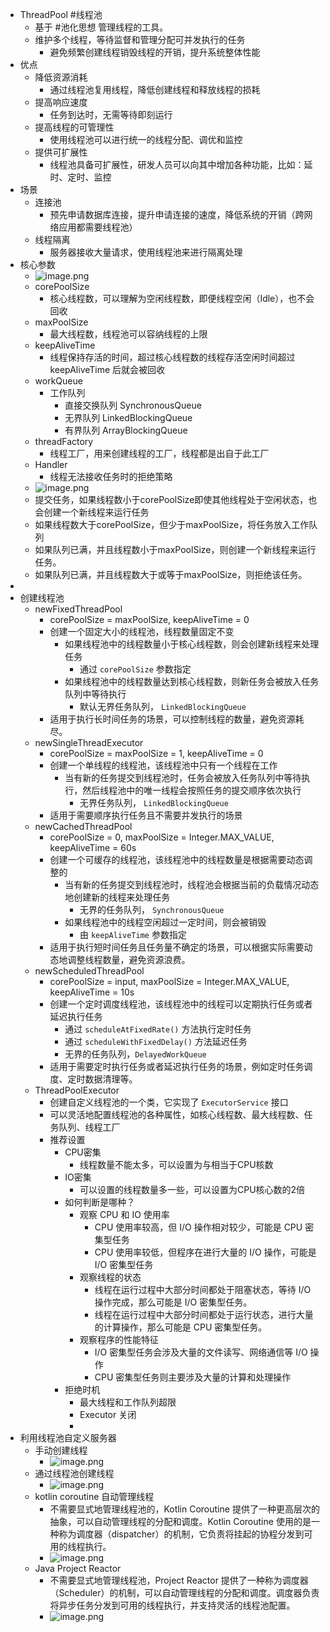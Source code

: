 - ThreadPool #线程池
	- 基于 #池化思想 管理线程的工具。
	- 维护多个线程，等待监督和管理分配可并发执行的任务
		- 避免频繁创建线程销毁线程的开销，提升系统整体性能
- 优点
	- 降低资源消耗
		- 通过线程池复用线程，降低创建线程和释放线程的损耗
	- 提高响应速度
		- 任务到达时，无需等待即刻运行
	- 提高线程的可管理性
		- 使用线程池可以进行统一的线程分配、调优和监控
	- 提供可扩展性
		- 线程池具备可扩展性，研发人员可以向其中增加各种功能，比如：延时、定时、监控
- 场景
	- 连接池
		- 预先申请数据库连接，提升申请连接的速度，降低系统的开销（跨网络应用都需要线程池）
	- 线程隔离
		- 服务器接收大量请求，使用线程池来进行隔离处理
- 核心参数
	- ![image.png](../assets/image_1711526270130_0.png)
	- corePoolSize
		- 核心线程数，可以理解为空闲线程数，即便线程空闲（Idle），也不会回收
	- maxPoolSize
		- 最大线程数，线程池可以容纳线程的上限
	- keepAliveTime
		- 线程保持存活的时间，超过核心线程数的线程存活空闲时间超过 keepAliveTime 后就会被回收
	- workQueue
		- 工作队列
			- 直接交换队列 SynchronousQueue
			- 无界队列 LinkedBlockingQueue
			- 有界队列 ArrayBlockingQueue
	- threadFactory
		- 线程工厂，用来创建线程的工厂，线程都是出自于此工厂
	- Handler
		- 线程无法接收任务时的拒绝策略
	- ![image.png](../assets/image_1711526640387_0.png)
	- 提交任务，如果线程数小于corePoolSize即使其他线程处于空闲状态，也会创建一个新线程来运行任务
	- 如果线程数大于corePoolSize，但少于maxPoolSize，将任务放入工作队列
	- 如果队列已满，并且线程数小于maxPoolSize，则创建一个新线程来运行任务。
	- 如果队列已满，并且线程数大于或等于maxPoolSize，则拒绝该任务。
-
- 创建线程池
	- newFixedThreadPool
		- corePoolSize = maxPoolSize, keepAliveTime = 0
		- 创建一个固定大小的线程池，线程数量固定不变
			- 如果线程池中的线程数量小于核心线程数，则会创建新线程来处理任务
				- 通过 `corePoolSize` 参数指定
			- 如果线程池中的线程数量达到核心线程数，则新任务会被放入任务队列中等待执行
				- 默认无界任务队列， `LinkedBlockingQueue`
		- 适用于执行长时间任务的场景，可以控制线程的数量，避免资源耗尽。
	- newSingleThreadExecutor
		- corePoolSize = maxPoolSize = 1, keepAliveTime = 0
		- 创建一个单线程的线程池，该线程池中只有一个线程在工作
			- 当有新的任务提交到线程池时，任务会被放入任务队列中等待执行，然后线程池中的唯一线程会按照任务的提交顺序依次执行
				- 无界任务队列， `LinkedBlockingQueue`
		- 适用于需要顺序执行任务且不需要并发执行的场景
	- newCachedThreadPool
		- corePoolSize = 0, maxPoolSize = Integer.MAX_VALUE, keepAliveTime = 60s
		- 创建一个可缓存的线程池，该线程池中的线程数量是根据需要动态调整的
			- 当有新的任务提交到线程池时，线程池会根据当前的负载情况动态地创建新的线程来处理任务
				- 无界的任务队列， `SynchronousQueue`
			- 如果线程池中的线程空闲超过一定时间，则会被销毁
				- 由 `keepAliveTime` 参数指定
		- 适用于执行短时间任务且任务量不确定的场景，可以根据实际需要动态地调整线程数量，避免资源浪费。
	- newScheduledThreadPool
		- corePoolSize = input, maxPoolSize = Integer.MAX_VALUE, keepAliveTime = 10s
		- 创建一个定时调度线程池，该线程池中的线程可以定期执行任务或者延迟执行任务
			- 通过 `scheduleAtFixedRate()` 方法执行定时任务
			- 通过 `scheduleWithFixedDelay()` 方法延迟任务
			- 无界的任务队列，`DelayedWorkQueue`
		- 适用于需要定时执行任务或者延迟执行任务的场景，例如定时任务调度、定时数据清理等。
	- ThreadPoolExecutor
		- 创建自定义线程池的一个类，它实现了 `ExecutorService` 接口
		- 可以灵活地配置线程池的各种属性，如核心线程数、最大线程数、任务队列、线程工厂
		- 推荐设置
			- CPU密集
				- 线程数量不能太多，可以设置为与相当于CPU核数
			- IO密集
				- 可以设置的线程数量多一些，可以设置为CPU核心数的2倍
			- 如何判断是哪种？
				- 观察 CPU 和 IO 使用率
					- CPU 使用率较高，但 I/O 操作相对较少，可能是 CPU 密集型任务
					- CPU 使用率较低，但程序在进行大量的 I/O 操作，可能是 I/O 密集型任务
				- 观察线程的状态
					- 线程在运行过程中大部分时间都处于阻塞状态，等待 I/O 操作完成，那么可能是 I/O 密集型任务。
					- 线程在运行过程中大部分时间都处于运行状态，进行大量的计算操作，那么可能是 CPU 密集型任务。
				- 观察程序的性能特征
					- I/O 密集型任务会涉及大量的文件读写、网络通信等 I/O 操作
					- CPU 密集型任务则主要涉及大量的计算和处理操作
			- 拒绝时机
				- 最大线程和工作队列超限
				- Executor 关闭
				-
- 利用线程池自定义服务器
	- 手动创建线程
		- ![image.png](../assets/image_1711593124357_0.png)
	- 通过线程池创建线程
		- ![image.png](../assets/image_1711593178752_0.png)
	- kotlin coroutine 自动管理线程
		- 不需要显式地管理线程池的，Kotlin Coroutine 提供了一种更高层次的抽象，可以自动管理线程的分配和调度。Kotlin Coroutine 使用的是一种称为调度器（dispatcher）的机制，它负责将挂起的协程分发到可用的线程执行。
		- ![image.png](../assets/image_1711593327248_0.png)
	- Java Project Reactor
		- 不需要显式地管理线程池，Project Reactor 提供了一种称为调度器（Scheduler）的机制，可以自动管理线程的分配和调度。调度器负责将异步任务分发到可用的线程执行，并支持灵活的线程池配置。
		- ![image.png](../assets/image_1711593385174_0.png)
